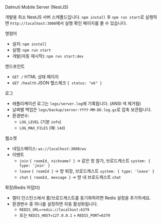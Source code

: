 Dalmuti Mobile Server (NestJS)

개발용 최소 NestJS 서버 스캐폴드입니다. `npm install` 후 `npm run start`로 실행하면 `http://localhost:3000`에서 실행 확인 페이지를 볼 수 있습니다.

명령어

- 설치: `npm install`
- 실행: `npm run start`
- 개발(자동 재시작): `npm run start:dev`

엔드포인트

- `GET /` HTML 상태 페이지
- `GET /health` JSON 헬스체크 `{ status: "ok" }`

로그

- 애플리케이션 로그는 `logs/server.log`에 기록됩니다. (ANSI 색 제거됨)
- 날짜별 백업은 `logs/backup/server-YYYY-MM-DD.log.gz`로 압축 보관됩니다.
- 환경변수:
  - `LOG_LEVEL` (기본 `info`)
  - `LOG_MAX_FILES` (예: `14d`)

웹소켓

- 네임스페이스: `ws://localhost:3000/ws`
- 이벤트
  - `join` `{ roomId, nickname? }` → 같은 방 참가, 브로드캐스트 `system: { type: 'join' }`
  - `leave` `{ roomId }` → 방 퇴장, 브로드캐스트 `system: { type: 'leave' }`
  - `chat` `{ roomId, message }` → 방 내 브로드캐스트 `chat`

확장(Redis 어댑터)

- 멀티 인스턴스에서 룸/브로드캐스트를 동기화하려면 Redis 설정을 추가하세요.
- 환경변수 중 하나를 설정하면 자동 활성화됩니다.
  - `REDIS_URL=redis://localhost:6379`
  - 또는 `REDIS_HOST=127.0.0.1` + `REDIS_PORT=6379`
